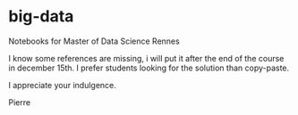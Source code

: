 # big-data
Notebooks for Master of Data Science Rennes 

I know some references are missing, i will put it after the end of the course in december 15th.
I prefer students looking for the solution than copy-paste. 

I appreciate your indulgence.

Pierre
